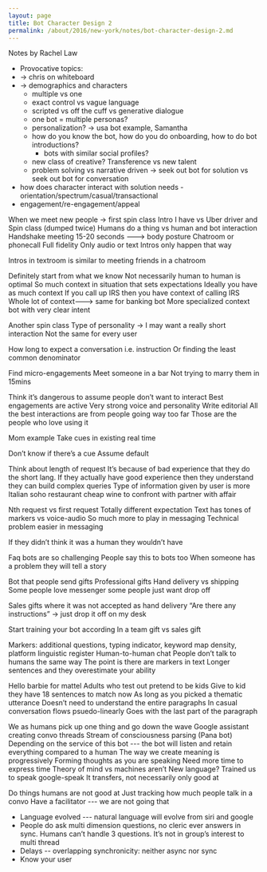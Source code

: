```yaml
---
layout: page
title: Bot Character Design 2
permalink: /about/2016/new-york/notes/bot-character-design-2.md
---
```


Notes by Rachel Law

* Provocative topics:
* → chris on whiteboard
* → demographics and characters
	* multiple vs one
	* exact control vs vague language
	* scripted vs off the cuff vs generative dialogue
	* one bot = multiple personas?
	* personalization? → usa bot example, Samantha
	* how do you know the bot, how do you do onboarding, how to do bot introductions?
		* bots with similar social profiles?
	* new class of creative? Transference vs new talent
	* problem solving vs narrative driven → seek out bot for solution vs seek out bot for conversation
* how does character interact with solution needs - orientation/spectrum/casual/transactional
* engagement/re-engagement/appeal

When we meet new people → first spin class
Intro I have vs Uber driver and Spin class (dumped twice) Humans do a thing vs human and bot interaction Handshake meeting
15-20 seconds ---> body posture
Chatroom or phonecall
Full fidelity
Only audio or text
Intros only happen that way

Intros in textroom is similar to meeting friends in a chatroom

Definitely start from what we know
Not necessarily human to human is optimal
So much context in situation that sets expectations Ideally you have as much context
If you call up IRS then you have context of calling IRS Whole lot of context---> same for banking bot
More specialized context bot with very clear intent

Another spin class
Type of personality → I may want a really short interaction Not the same for every user

How long to expect a conversation i.e. instruction Or finding the least common denominator

Find micro-engagements
Meet someone in a bar
Not trying to marry them in 15mins

Think it’s dangerous to assume people don’t want to interact Best engagements are active
Very strong voice and personality
Write editorial
All the best interactions are from people going way too far Those are the people who love using it

Mom example
Take cues in existing real time

Don’t know if there’s a cue
Assume default

Think about length of request
It’s because of bad experience that they do the short lang.
If they actually have good experience then they understand they can build complex queries Type of information given by user is more
Italian soho restaurant cheap wine to confront with partner with affair

Nth request vs first request
Totally different expectation
Text has tones of markers vs voice-audio So much more to play in messaging Technical problem easier in messaging

If they didn’t think it was a human they wouldn’t have

Faq bots are so challenging
People say this to bots too
When someone has a problem they will tell a story

Bot that people send gifts
Professional gifts
Hand delivery vs shipping
Some people love messenger some people just want drop off

Sales gifts where it was not accepted as hand delivery “Are there any instructions” → just drop it off on my desk

Start training your bot according
In a team gift vs sales gift

Markers: additional questions, typing indicator, keyword map density, platform linguistic register Human-to-human chat
People don’t talk to humans the same way
The point is there are markers in text
Longer sentences and they overestimate your ability

Hello barbie for mattel
Adults who test out pretend to be kids
Give to kid they have 18 sentences to match now
As long as you picked a thematic utterance
Doesn’t need to understand the entire paragraphs
In casual conversation flows psuedo-linearly
Goes with the last part of the paragraph

We as humans pick up one thing and go down the wave
Google assistant creating convo threads
Stream of consciousness parsing (Pana bot)
Depending on the service of this bot --- the bot will listen and retain everything compared to a human
The way we create meaning is progressively
Forming thoughts as you are speaking Need more time to express time
Theory of mind vs machines aren’t
New language?
Trained us to speak google-speak
It transfers, not necessarily only good at

Do things humans are not good at
Just tracking how much people talk in a convo Have a facilitator --- we are not going that
* Language evolved --- natural language will evolve from siri and google
* People do ask multi dimension questions, no cleric ever answers in sync. Humans can’t handle 3 questions. It’s not in group’s interest to multi thread
* Delays -- overlapping synchronicity: neither async nor sync
* Know your user
